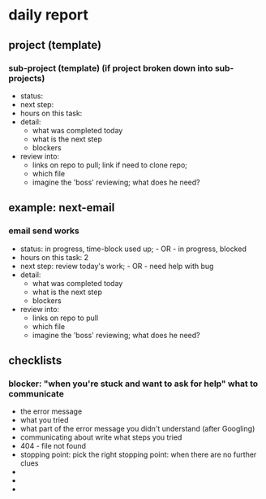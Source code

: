 # daily report

## project (template)
### sub-project (template) (if project broken down into sub-projects)
* status: 
* next step:
* hours on this task: 
* detail: 
  * what was completed today
  * what is the next step
  * blockers
* review into: 
  * links on repo to pull; link if need to clone repo;
  * which file
  * imagine the 'boss' reviewing; what does he need?

## example: next-email
### email send works
* status: in progress, time-block used up; - OR - in progress, blocked
* hours on this task: 2
* next step: review today's work; - OR - need help with bug
* detail: 
  * what was completed today
  * what is the next step
  * blockers
* review into: 
  * links on repo to pull
  * which file
  * imagine the 'boss' reviewing; what does he need?

## checklists
### blocker: "when you're stuck and want to ask for help" what to communicate
* the error message
* what you tried
* what part of the error message you didn't understand (after Googling)
* communicating about write what steps you tried
 * 404 - file not found
* stopping point: pick the right stopping point: when there are no further clues
 * 
* 
* 